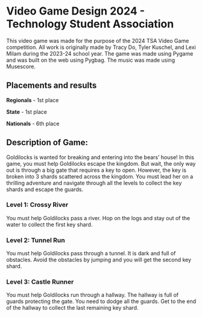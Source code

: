 # Video Game Design 2024 - Technology Student Association

This video game was made for the purpose of the 2024 TSA Video Game competition. All work is originally made by Tracy Do, Tyler Kuschel, and Lexi Milam during the 2023-24 school year. The game was made using Pygame and was built on the web using Pygbag. The music was made using Musescore.

## Placements and results
**Regionals** - 1st place

**State** - 1st place

**Nationals** - 6th place

## Description of Game:
Goldilocks is wanted for breaking and entering into the bears’ house! In this game, you must help Goldilocks escape the kingdom. But wait, the only way out is through a big gate that requires a key to open. However, the key is broken into 3 shards scattered across the kingdom. You must lead her on a thrilling adventure and navigate through all the levels to collect the key shards and escape the guards. 
### Level 1: Crossy River
You must help Goldilocks pass a river. Hop on the logs and stay out of the water to collect the first key shard.
### Level 2: Tunnel Run
You must help Goldilocks pass through a tunnel. It is dark and full of obstacles. Avoid the obstacles by jumping and you will get the second key shard.
### Level 3: Castle Runner
You must help Goldilocks run through a hallway. The hallway is full of guards protecting the gate. You need to dodge all the guards. Get to the end of the hallway to collect the last remaining key shard.